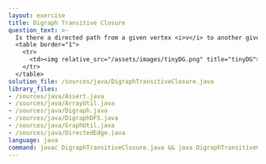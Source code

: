 ```yaml
---
layout: exercise
title: Digraph Transitive Closure
question_text: >-
  Is there a directed path from a given vertex <i>v</i> to another given vertex <i>w</i>?
  <table border="1">
    <tr>
      <td><img relative_src="/assets/images/tinyDG.png" title="tinyDG"></td>
    </tr>
  </table>
solution_file: /sources/java/DigraphTransitiveClosure.java
library_files:
- /sources/java/Assert.java
- /sources/java/ArrayUtil.java
- /sources/java/Digraph.java
- /sources/java/DigraphDFS.java
- /sources/java/GraphUtil.java
- /sources/java/DirectedEdge.java
language: java
command: javac DigraphTransitiveClosure.java && java DigraphTransitiveClosure
---
```


